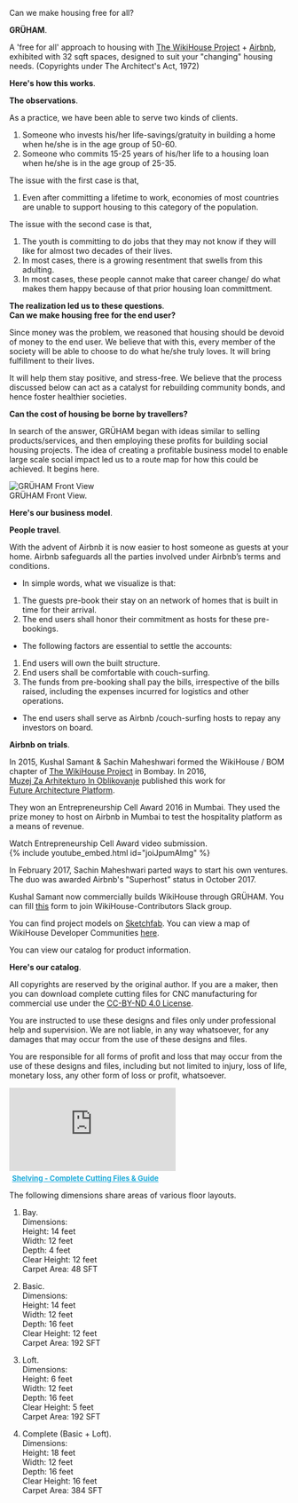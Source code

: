 Can we make housing free for all?

**GRÜHAM**.

A 'free for all' approach to housing with <a href="https://www.wikihouse.cc" rel="noopener noreferrer" target="_blank">The&nbsp;WikiHouse&nbsp;Project</a> + <a href="https://www.airbnb.com" rel="noopener noreferrer" target="_blank">Airbnb</a>, exhibited with 32 sqft spaces, designed to suit your "changing" housing needs. (Copyrights under The Architect's Act, 1972)

**Here's how this works**.

**The observations**.

As a practice, we have been able to serve two kinds of clients.

1. Someone who invests his/her life-savings/gratuity in building a home when he/she is in the age group of 50-60.
1. Someone who commits 15-25 years of his/her life to a housing loan when he/she is in the age group of 25-35.

The issue with the first case is that,  
1. Even after committing a lifetime to work, economies of most countries are unable to support housing to this category of the population.

The issue with the second case is that,  
1. The youth is committing to do jobs that they may not know if they will like for almost two decades of their lives.
1. In most cases, there is a growing resentment that swells from this adulting.
1. In most cases, these people cannot make that career change/ do what makes them happy because of that prior housing loan committment.

**The realization led us to these questions**.  
**Can we make housing free for the end user?**

Since money was the problem, we reasoned that housing should be devoid of money to the end user. We believe that with this, every member of the society will be able to choose to do what he/she truly loves. It will bring fulfillment to their lives.

It will help them stay positive, and stress-free. We believe that the process discussed below can act as a catalyst for rebuilding community bonds, and hence foster healthier societies.

**Can the cost of housing be borne by travellers?**

In search of the answer, GRÜHAM began with ideas similar to selling products/services, and then employing these profits for building social housing projects. The idea of creating a profitable business model to enable large scale social impact led us to a route map for how this could be achieved. It begins here.

![_GRÜHAM Front View_](https://66.media.tumblr.com/e5481b89c70eea291699fd1aa0b2cb07/38963e009a684668-9a/s540x810/35535c7ce385073f3b744383266a6e5de2567424.jpg)  
GRÜHAM Front View.

**Here's our business model**.

**People travel**.

With the advent of Airbnb it is now easier to host someone as guests at your home. Airbnb safeguards all the parties involved under Airbnb’s terms and conditions.

- In simple words, what we visualize is that:

1. The guests pre-book their stay on an network of homes that is built in time for their arrival.
1. The end users shall honor their commitment as hosts for these pre-bookings.

- The following factors are essential to settle the accounts:

1. End users will own the built structure.
1. End users shall be comfortable with couch-surfing.
1. The funds from pre-booking shall pay the bills, irrespective of the bills raised, including the expenses incurred for logistics and other operations.

- The end users shall serve as Airbnb /couch-surfing hosts to repay any investors on board.

**Airbnb on trials**.

In 2015, Kushal&nbsp;Samant & Sachin&nbsp;Maheshwari formed the WikiHouse / BOM chapter of <a href="https://www.wikihouse.cc/Contributors" rel="noopener noreferrer" target="_blank">The&nbsp;WikiHouse&nbsp;Project</a> in Bombay. In 2016, <a href="http://www.mao.si" rel="noopener noreferrer" target="_blank">Muzej&nbsp;Za&nbsp;Arhitekturo&nbsp;In&nbsp;Oblikovanje</a> published this work for <a href="https://futurearchitectureplatform.org/projects/8e8af477-4aea-431b-a69f-74cd05862eac" rel="noopener noreferrer" target="_blank">Future&nbsp;Architecture&nbsp;Platform</a>.

They won an Entrepreneurship&nbsp;Cell&nbsp;Award 2016 in Mumbai. They used the prize money to host on Airbnb in Mumbai to test the hospitality platform as a means of revenue.

Watch Entrepreneurship&nbsp;Cell&nbsp;Award video submission.  
{% include youtube_embed.html id="joiJpumAlmg" %}

In February 2017, Sachin&nbsp;Maheshwari parted ways to start his own ventures. The duo was awarded Airbnb's "Superhost” status in October 2017.

Kushal&nbsp;Samant now commercially builds WikiHouse through GRÜHAM. You can fill <a href="https://opensystemslab.typeform.com/to/OHv4SE" rel="noopener noreferrer" target="_blank">this</a> form to join WikiHouse-Contributors Slack group.

You can find project models on <a href="https://www.sketchfab.com/wikihousebom" rel="noopener noreferrer" target="_blank">Sketchfab</a>. You can view a map of WikiHouse&nbsp;Developer&nbsp;Communities <a href="https://kushalsamant.github.io/projects/wikihouse_map.html">here</a>.

You can view our catalog for product information.

**Here's our catalog**.

All copyrights are reserved by the original author. If you are a maker, then you can download complete cutting files for CNC manufacturing for commercial use under the <a href="https://creativecommons.org/licenses/by-nd/4.0/legalcode" rel="noopener noreferrer" target="_blank">CC-BY-ND&nbsp;4.0&nbsp;License</a>.

You are instructed to use these designs and files only under professional help and supervision. We are not liable, in any way whatsoever, for any damages that may occur from the use of these designs and files.

You are responsible for all forms of profit and loss that may occur from the use of these designs and files, including but not limited to injury, loss of life, monetary loss, any other form of loss or profit, whatsoever.

<div class="sketchfab-embed-wrapper"> <iframe title="Shelving - Complete Cutting Files & Guide" frameborder="0" allowfullscreen mozallowfullscreen="true" webkitallowfullscreen="true" allow="fullscreen; autoplay; vr" xr-spatial-tracking execution-while-out-of-viewport execution-while-not-rendered web-share src="https://sketchfab.com/models/135b548e7c5e4b28a0aae1777c99840e/embed?autospin=1&autostart=1&ui_hint=2&ui_theme=dark"> </iframe> <p style="font-size: 13px; font-weight: normal; margin: 5px; color: #4A4A4A;"> <a href="https://sketchfab.com/3d-models/shelving-complete-cutting-files-guide-135b548e7c5e4b28a0aae1777c99840e?utm_medium=embed&utm_campaign=share-popup&utm_content=135b548e7c5e4b28a0aae1777c99840e" target="_blank" style="font-weight: bold; color: #1CAAD9;"> Shelving - Complete Cutting Files & Guide </a></p></div>

The following dimensions share areas of various floor layouts.

1. Bay.  
Dimensions:  
Height: 14 feet  
Width: 12 feet  
Depth: 4 feet  
Clear Height: 12 feet  
Carpet Area: 48 SFT

1. Basic.  
Dimensions:  
Height: 14 feet  
Width: 12 feet  
Depth: 16 feet  
Clear Height: 12 feet  
Carpet Area: 192 SFT

1. Loft.  
Dimensions:  
Height: 6 feet  
Width: 12 feet  
Depth: 16 feet  
Clear Height: 5 feet  
Carpet Area: 192 SFT

1. Complete (Basic + Loft).  
Dimensions:  
Height: 18 feet  
Width: 12 feet  
Depth: 16 feet  
Clear Height: 16 feet  
Carpet Area: 384 SFT
